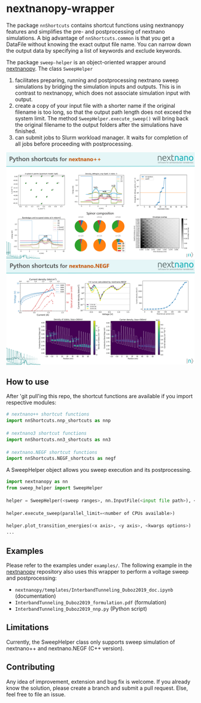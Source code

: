 # nextnanopy-wrapper
The package `nnShortcuts` contains shortcut functions using nextnanopy features and simplifies the pre- and postprocessing of nextnano simulations.
A big advantage of `nnShortcuts.common` is that you get a DataFile without knowing the exact output file name. You can narrow down the output data by specifying a list of keywords and exclude keywords.

The package `sweep-helper` is an object-oriented wrapper around [nextnanopy](https://github.com/nextnanopy/nextnanopy). The class `SweepHelper` 
1. facilitates preparing, running and postprocessing nextnano sweep simulations by bridging the simulation inputs and outputs. This is in contrast to nextnanopy, which does not associate simulation input with output.
2. create a copy of your input file with a shorter name if the original filename is too long, so that the output path length does not exceed the system limit. The method `SweepHelper.execute_sweep()` will bring back the original filename to the output folders after the simulations have finished.
3. can submit jobs to Slurm workload manager. It waits for completion of all jobs before proceeding with postprocessing.

![alt text](/docs/images/nnp_shortcuts.png)
![alt text](/docs/images/NEGF_shortcuts.png)


## How to use
After 'git pull'ing this repo, the shortcut functions are available if you import respective modules:
```python
# nextnano++ shortcut functions
import nnShortcuts.nnp_shortcuts as nnp

# nextnano3 shortcut functions
import nnShortcuts.nn3_shortcuts as nn3

# nextnano.NEGF shortcut functions
import nnShortcuts.NEGF_shortcuts as negf

```

A SweepHelper object allows you sweep execution and its postprocessing. 
```python
import nextnanopy as nn
from sweep_helper import SweepHelper

helper = SweepHelper(<sweep ranges>, nn.InputFile(<input file path>), <kwargs options>)

helper.execute_sweep(parallel_limit=<number of CPUs available>)

helper.plot_transition_energies(<x axis>, <y axis>, <kwargs options>)
...
```

## Examples
Please refer to the examples under `examples/`. 
The following example in the [nextnanopy](https://github.com/nextnanopy/nextnanopy) repository also uses this wrapper to perform a voltage sweep and postprocessing:
* `nextnanopy/templates/InterbandTunneling_Duboz2019_doc.ipynb` (documentation)
* `InterbandTunneling_Duboz2019_formulation.pdf` (formulation)
* `InterbandTunneling_Duboz2019_nnp.py` (Python script)



## Limitations
Currently, the SweepHelper class only supports sweep simulation of nextnano++ and nextnano.NEGF (C++ version).


## Contributing
Any idea of improvement, extension and bug fix is welcome. If you already know the solution, please create a branch and submit a pull request. Else, feel free to file an issue.